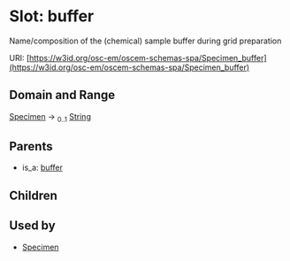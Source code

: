 
# Slot: buffer

Name/composition of the (chemical) sample buffer during grid preparation

URI: [https://w3id.org/osc-em/oscem-schemas-spa/Specimen_buffer](https://w3id.org/osc-em/oscem-schemas-spa/Specimen_buffer)


## Domain and Range

[Specimen](Specimen.md) &#8594;  <sub>0..1</sub> [String](types/String.md)

## Parents

 *  is_a: [buffer](buffer.md)

## Children


## Used by

 * [Specimen](Specimen.md)
